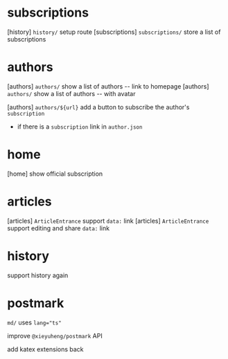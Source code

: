 # subscriptions

[history] `history/` setup route
[subscriptions] `subscriptions/` store a list of subscriptions

# authors

[authors] `authors/` show a list of authors -- link to homepage
[authors] `authors/` show a list of authors -- with avatar

[authors] `authors/${url}` add a button to subscribe the author's `subscription`

- if there is a `subscription` link in `author.json`

# home

[home] show official subscription

# articles

[articles] `ArticleEntrance` support `data:` link
[articles] `ArticleEntrance` support editing and share `data:` link

# history

support history again

# postmark

`md/` uses `lang="ts"`

improve `@xieyuheng/postmark` API

add katex extensions back
